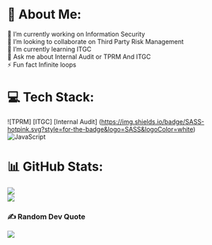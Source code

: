 # 💫 About Me:
🔭 I’m currently working on Information Security <br>👯 I’m looking to collaborate on Third Party Risk Management <br>🌱 I’m currently learning ITGC<br>💬 Ask me about Internal Audit or TPRM And ITGC<br>⚡ Fun fact Infinite loops


# 💻 Tech Stack:
![TPRM] [ITGC] [Internal Audit] (https://img.shields.io/badge/SASS-hotpink.svg?style=for-the-badge&logo=SASS&logoColor=white) ![JavaScript](https://img.shields.io/badge/javascript-%23323330.svg?style=for-the-badge&logo=javascript&logoColor=%23F7DF1E)
# 📊 GitHub Stats:
![](https://github-readme-stats.vercel.app/api?username=vamsi8500&theme=dark&hide_border=false&include_all_commits=false&count_private=false)<br/>
![](https://github-readme-streak-stats.herokuapp.com/?user=vamsi8500&theme=dark&hide_border=false)<br/>


### ✍️ Random Dev Quote
![](https://quotes-github-readme.vercel.app/api?type=horizontal&theme=radical)

